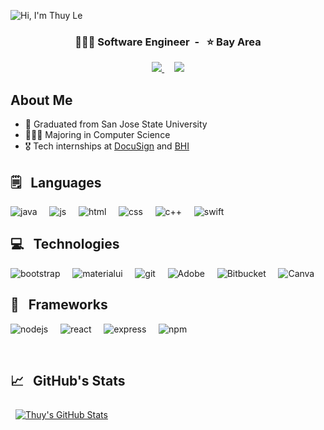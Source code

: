 ![Hi, I'm Thuy Le](https://user-images.githubusercontent.com/67810546/118386433-53463d00-b5cc-11eb-9890-ac4f0661506b.png)



<h3 align="center">
👩🏻‍💻 Software Engineer&nbsp; - &nbsp; ⭐️ Bay Area
</h3>

<p align="center">
  <a href="https://www.linkedin.com/in/thuyle97/">
    <img src="https://skillicons.dev/icons?i=linkedin&theme=light" />
  </a>
  &nbsp; &nbsp;
  <a href="mailto:phuongthuy9796@gmail.com">
    <img src="https://skillicons.dev/icons?i=gmail&theme=light" />
  </a>
</p>


<h2>About Me</h2>

- 🌱 Graduated from San Jose State University
- 👩🏻‍💻 Majoring in Computer Science
- 🎖️ Tech internships at [DocuSign](https://www.docusign.com/) and [BHI](https://www.linkedin.com/company/bearhouse-innovations/about/)
</p>

<h2>🗒 &nbsp Languages</h2>

<img alt="java" src="https://img.shields.io/badge/Java-ED8B00?style=for-the-badge&logo=java&logoColor=white" /> &nbsp; &nbsp;
<img alt="js" src="https://img.shields.io/badge/JavaScript-323330?style=for-the-badge&logo=javascript&logoColor=F7DF1E" /> &nbsp; &nbsp;
<img alt="html" src="https://img.shields.io/badge/HTML-239120?style=for-the-badge&logo=html5&logoColor=white" /> &nbsp; &nbsp;
<img alt="css" src="https://img.shields.io/badge/CSS-239120?&style=for-the-badge&logo=css3&logoColor=white" /> &nbsp; &nbsp;
<img alt="c++" src="https://img.shields.io/badge/C%2B%2B-00599C?style=for-the-badge&logo=c%2B%2B&logoColor=white" /> &nbsp; &nbsp;
<img alt="swift" src="https://img.shields.io/badge/Swift-FA7343?style=for-the-badge&logo=swift&logoColor=white" /> &nbsp; &nbsp;

<h2>💻 &nbsp Technologies</h2>

<img alt="bootstrap" src="https://img.shields.io/badge/Bootstrap-563D7C?style=for-the-badge&logo=bootstrap&logoColor=white" /> &nbsp; &nbsp;
<img alt="materialui" src="https://img.shields.io/badge/Material--UI-0081CB?style=for-the-badge&logo=material-ui&logoColor=white" /> &nbsp; &nbsp;
<img alt="git" src="https://img.shields.io/badge/Git-F05032?style=for-the-badge&logo=git&logoColor=white" /> &nbsp; &nbsp;
<img alt="Adobe" src="https://img.shields.io/badge/Adobe%20XD-FF61F6?style=for-the-badge&logo=Adobe%20XD&logoColor=white" /> &nbsp; &nbsp;
<img alt="Bitbucket" src="https://img.shields.io/badge/bitbucket-%230047B3.svg?&style=for-the-badge&logo=bitbucket&logoColor=white"/> &nbsp; &nbsp;
<img alt="Canva" src="https://img.shields.io/badge/Figma-F24E1E?style=for-the-badge&logo=figma&logoColor=white"/>
 
<h2>🚀 &nbsp Frameworks </h2>

<img alt="nodejs" src="https://img.shields.io/badge/Node.js-339933?style=for-the-badge&logo=nodedotjs&logoColor=white" /> &nbsp; &nbsp;
<img alt="react" src="https://img.shields.io/badge/React-20232A?style=for-the-badge&logo=react&logoColor=61DAFB" /> &nbsp; &nbsp;
<img alt="express" src="https://img.shields.io/badge/Express.js-000000?style=for-the-badge&logo=express&logoColor=white" /> &nbsp; &nbsp;
<img alt="npm" src="https://img.shields.io/badge/npm-CB3837?style=for-the-badge&logo=npm&logoColor=white" /> &nbsp; &nbsp;

<br>
<h2>📈 &nbsp GitHub's Stats</h2>

<a href="https://github.com/thuyle97">
  <img align="center" style="margin:0.5rem" src="https://github-readme-stats.vercel.app/api?username=thuyle97&show_icons=true&line_height=27&count_private=true&hide=issues,stars&theme=default" alt="Thuy's GitHub Stats" />
</a>

<!---
1A2B34
thuyle97/thuyle97 is a ✨ special ✨ repository because its `README.md` (this file) appears on your GitHub profile.
You can click the Preview link to take a look at your changes.
--->
